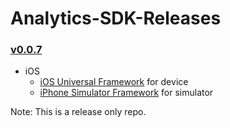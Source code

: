 # Analytics-SDK-Releases
### [v0.0.7](https://github.com/zeotap/Analytics-SDK-Releases/releases/tag/v0.0.7)
- iOS
  - [iOS Universal Framework](https://github.com/zeotap/Analytics-SDK-Releases/releases/download/v0.0.7/Insight-ios-v0.0.7-iosuniversal-framework.zip) for device
  - [iPhone Simulator Framework](https://github.com/zeotap/Analytics-SDK-Releases/releases/download/v0.0.7/Insight-ios-v0.0.7-iphonesimulator-framework.zip) for simulator


Note: This is a release only repo.

